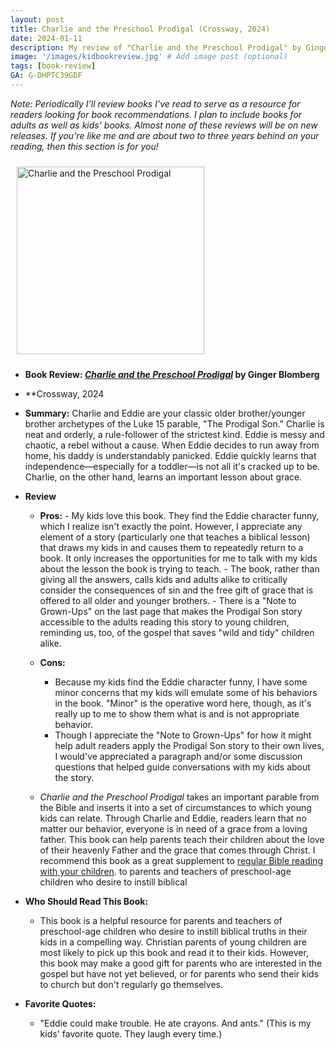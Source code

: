 ```yaml
---
layout: post
title: Charlie and the Preschool Prodigal (Crossway, 2024)
date: 2024-01-11
description: My review of "Charlie and the Preschool Prodigal" by Ginger Blomberg.
image: '/images/kidbookreview.jpg' # Add image post (optional)
tags: [book-review]
GA: G-DHPTC39GDF
---
```


*Note: Periodically I'll review books I've read to serve as a resource for readers looking for book recommendations. I plan to include books for adults as well as kids' books. Almost none of these reviews will be on new releases. If you're like me and are about two to three years behind on your reading, then this section is for you!* 

<p align="center">

<a href="https://amzn.to/3vxTIQN" target="blank"><img src="meredithcook.github.io/images/charlie.jpg" alt="Charlie and the Preschool Prodigal" style="width:300px;height:300px;padding:10px" align="center"></a><p>

- <b>Book Review: <a href= "https://amzn.to/3vxTIQN" target= "blank"><i>Charlie and the Preschool Prodigal</i></a> by Ginger Blomberg </b>

- **Crossway, 2024

- **Summary:**
    Charlie and Eddie are your classic older brother/younger brother archetypes of the Luke 15 parable, "The Prodigal Son." Charlie is neat and orderly, a rule-follower of the strictest kind. Eddie is messy and chaotic, a rebel without a cause. When Eddie decides to run away from home, his daddy is understandably panicked. Eddie quickly learns that independence—especially for a toddler—is not all it's cracked up to be. Charlie, on the other hand, learns an important lesson about grace.

- **Review**
	- **Pros:**
			- My kids love this book. They find the Eddie character funny, which I realize isn't exactly the point. However, I appreciate any element of a story (particularly one that teaches a biblical lesson) that draws my kids in and causes them to repeatedly return to a book. It only increases the opportunities for me to talk with my kids about the lesson the book is trying to teach. 
			- The book, rather than giving all the answers, calls kids and adults alike to critically consider the consequences of sin and the free gift of grace that is offered to all older and younger brothers. 
			- There is a "Note to Grown-Ups" on the last page that makes the Prodigal Son story accessible to the adults reading this story to young children, reminding us, too, of the gospel that saves "wild and tidy" children alike. 
	- **Cons:**
		- Because my kids find the Eddie character funny, I have some minor concerns that my kids will emulate some of his behaviors in the book. "Minor" is the operative word here, though, as it's really up to me to show them what is and is not appropriate behavior.
		- Though I appreciate the "Note to Grown-Ups" for how it might help adult readers apply the Prodigal Son story to their own lives, I would've appreciated a paragraph and/or some discussion questions that helped guide conversations with my kids about the story.
	
    - *Charlie and the Preschool Prodigal* takes an important parable from the Bible and inserts it into a set of circumstances to which young kids can relate. Through Charlie and Eddie, readers learn that no matter our behavior, everyone is in need of a grace from a loving father. This book can help parents teach their children about the love of their heavenly Father and the grace that comes through Christ. I recommend this book as a great supplement to [regular Bible reading with your children](https://www.meredithcook.net/spiritual-disciplines-toddlers-bible).  to parents and teachers of preschool-age children who desire to instill biblical 

- **Who Should Read This Book:**
	- This book is a helpful resource for parents and teachers of preschool-age children who desire to instill biblical truths in their kids in a compelling way. Christian parents of young children are most likely to pick up this book and read it to their kids. However, this book may make a good gift for parents who are interested in the gospel but have not yet believed, or for parents who send their kids to church but don't regularly go themselves. 

- **Favorite Quotes:**
    - "Eddie could make trouble. He ate crayons. And ants." (This is my kids' favorite quote. They laugh every time.)